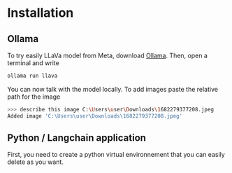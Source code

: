 # Installation
## Ollama
To try easily LLaVa model from Meta, download [Ollama](https://ollama.com). 
Then, open a terminal and write 
```bash
ollama run llava
```
You can now talk with the model locally. To add images paste the relative path for the image 
```bash
>>> describe this image C:\Users\user\Downloads\1682279377208.jpeg
Added image 'C:\Users\user\Downloads\1682279377208.jpeg'
```

## Python / Langchain application
First, you need to create a python virtual environnement that you can easily delete as you want. 
